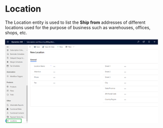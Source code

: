 # Location

The Location entity is used to list the **Ship from** addresses of different locations used for the purpose of business such as warehouses, offices, shops, etc.

![](../../.gitbook/assets/Location.png)
